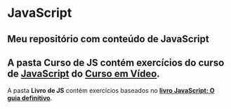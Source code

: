# JavaScript
Meu repositório com conteúdo de JavaScript
---
A pasta **Curso de JS** contém exercícios do curso de **[JavaScript](https://www.youtube.com/playlist?list=PLHz_AreHm4dlsK3Nr9GVvXCbpQyHQl1o1)** do **[Curso em Vídeo](https://www.youtube.com/user/cursosemvideo)**.
---
A pasta **Livro de JS** contém exercícios baseados no **[livro JavaScript: O guia definitivo]()**.
